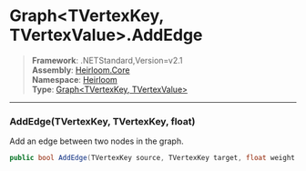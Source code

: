 # Graph\<TVertexKey, TVertexValue>.AddEdge

> **Framework**: .NETStandard,Version=v2.1  
> **Assembly**: [Heirloom.Core][0]  
> **Namespace**: [Heirloom][0]  
> **Type**: [Graph\<TVertexKey, TVertexValue>][1]

--------------------------------------------------------------------------------

### AddEdge(TVertexKey, TVertexKey, float)

Add an edge between two nodes in the graph.

```cs
public bool AddEdge(TVertexKey source, TVertexKey target, float weight = 1)
```

[0]: ../Heirloom.Core.md
[1]: Heirloom.Graph[TVertexKey,TVertexValue].md
